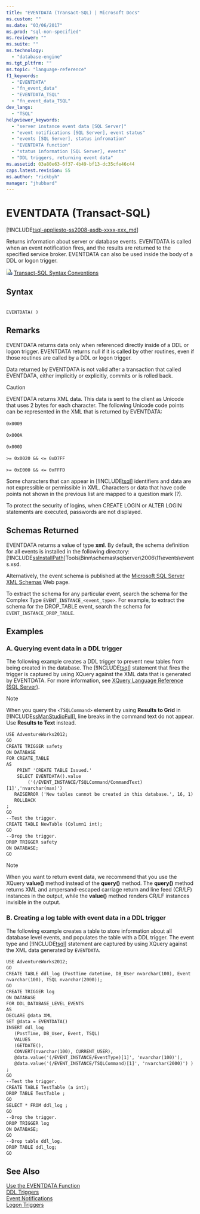 ```yaml
---
title: "EVENTDATA (Transact-SQL) | Microsoft Docs"
ms.custom: ""
ms.date: "03/06/2017"
ms.prod: "sql-non-specified"
ms.reviewer: ""
ms.suite: ""
ms.technology: 
  - "database-engine"
ms.tgt_pltfrm: ""
ms.topic: "language-reference"
f1_keywords: 
  - "EVENTDATA"
  - "fn_event_data"
  - "EVENTDATA_TSQL"
  - "fn_event_data_TSQL"
dev_langs: 
  - "TSQL"
helpviewer_keywords: 
  - "server instance event data [SQL Server]"
  - "event notifications [SQL Server], event status"
  - "events [SQL Server], status infromation"
  - "EVENTDATA function"
  - "status information [SQL Server], events"
  - "DDL triggers, returning event data"
ms.assetid: 03a80e63-6f37-4b49-bf13-dc35cfe46c44
caps.latest.revision: 55
ms.author: "rickbyh"
manager: "jhubbard"
---
```

# EVENTDATA (Transact-SQL)
[!INCLUDE[tsql-appliesto-ss2008-asdb-xxxx-xxx_md](../../relational-databases/import-export/includes/tsql-appliesto-ss2008-asdb-xxxx-xxx-md.md)]

  Returns information about server or database events. EVENTDATA is called when an event notification fires, and the results are returned to the specified service broker. EVENTDATA can also be used inside the body of a DDL or logon trigger.  
  
 ![Topic link icon](../../database-engine/configure/windows/media/topic-link.gif "Topic link icon") [Transact-SQL Syntax Conventions](../Topic/Transact-SQL%20Syntax%20Conventions%20\(Transact-SQL\).md)  
  
## Syntax  
  
```  
  
EVENTDATA( )  
```  
  
## Remarks  
 EVENTDATA returns data only when referenced directly inside of a DDL or logon trigger. EVENTDATA returns null if it is called by other routines, even if those routines are called by a DDL or logon trigger.  
  
 Data returned by EVENTDATA is not valid after a transaction that called EVENTDATA, either implicitly or explicitly, commits or is rolled back.  
  
> [!CAUTION]  
>  EVENTDATA returns XML data. This data is sent to the client as Unicode that uses 2 bytes for each character. The following Unicode code points can be represented in the XML that is returned by EVENTDATA:  
>   
>  `0x0009`  
>   
>  `0x000A`  
>   
>  `0x000D`  
>   
>  `>= 0x0020 && <= 0xD7FF`  
>   
>  `>= 0xE000 && <= 0xFFFD`  
>   
>  Some characters that can appear in [!INCLUDE[tsql](../../advanced-analytics/r-services/includes/tsql-md.md)] identifiers and data are not expressible or permissible in XML. Characters or data that have code points not shown in the previous list are mapped to a question mark (?).  
  
 To protect the security of logins, when CREATE LOGIN or ALTER LOGIN statements are executed, passwords are not displayed.  
  
## Schemas Returned  
 EVENTDATA returns a value of type **xml**. By default, the schema definition for all events is installed in the following directory: [!INCLUDE[ssInstallPath](../../database-engine/configure/windows/includes/ssinstallpath-md.md)]Tools\Binn\schemas\sqlserver\2006\11\events\events.xsd.  
  
 Alternatively, the event schema is published at the [Microsoft SQL Server XML Schemas](http://go.microsoft.com/fwlink/?LinkID=31850) Web page.  
  
 To extract the schema for any particular event, search the schema for the Complex Type `EVENT_INSTANCE_<event_type>`. For example, to extract the schema for the DROP_TABLE event, search the schema for `EVENT_INSTANCE_DROP_TABLE`.  
  
## Examples  
  
### A. Querying event data in a DDL trigger  
 The following example creates a DDL trigger to prevent new tables from being created in the database. The [!INCLUDE[tsql](../../advanced-analytics/r-services/includes/tsql-md.md)] statement that fires the trigger is captured by using XQuery against the XML data that is generated by EVENTDATA. For more information, see [XQuery Language Reference &#40;SQL Server&#41;](../../xquery/xquery-language-reference-sql-server.md).  
  
> [!NOTE]  
>  When you query the `<TSQLCommand>` element by using **Results to Grid** in [!INCLUDE[ssManStudioFull](../../advanced-analytics/r-services/includes/ssmanstudiofull-md.md)], line breaks in the command text do not appear. Use **Results to Text** instead.  
  
```  
USE AdventureWorks2012;  
GO  
CREATE TRIGGER safety   
ON DATABASE   
FOR CREATE_TABLE   
AS   
    PRINT 'CREATE TABLE Issued.'  
    SELECT EVENTDATA().value  
        ('(/EVENT_INSTANCE/TSQLCommand/CommandText)[1]','nvarchar(max)')  
   RAISERROR ('New tables cannot be created in this database.', 16, 1)   
   ROLLBACK  
;  
GO  
--Test the trigger.  
CREATE TABLE NewTable (Column1 int);  
GO  
--Drop the trigger.  
DROP TRIGGER safety  
ON DATABASE;  
GO  
```  
  
> [!NOTE]  
>  When you want to return event data, we recommend that you use the XQuery **value()** method instead of the **query()** method. The **query()** method returns XML and ampersand-escaped carriage return and line feed (CR/LF) instances in the output, while the **value()** method renders CR/LF instances invisible in the output.  
  
### B. Creating a log table with event data in a DDL trigger  
 The following example creates a table to store information about all database level events, and populates the table with a DDL trigger. The event type and [!INCLUDE[tsql](../../advanced-analytics/r-services/includes/tsql-md.md)] statement are captured by using XQuery against the XML data generated by `EVENTDATA`.  
  
```  
USE AdventureWorks2012;  
GO  
CREATE TABLE ddl_log (PostTime datetime, DB_User nvarchar(100), Event nvarchar(100), TSQL nvarchar(2000));  
GO  
CREATE TRIGGER log   
ON DATABASE   
FOR DDL_DATABASE_LEVEL_EVENTS   
AS  
DECLARE @data XML  
SET @data = EVENTDATA()  
INSERT ddl_log   
   (PostTime, DB_User, Event, TSQL)   
   VALUES   
   (GETDATE(),   
   CONVERT(nvarchar(100), CURRENT_USER),   
   @data.value('(/EVENT_INSTANCE/EventType)[1]', 'nvarchar(100)'),   
   @data.value('(/EVENT_INSTANCE/TSQLCommand)[1]', 'nvarchar(2000)') ) ;  
GO  
--Test the trigger.  
CREATE TABLE TestTable (a int);  
DROP TABLE TestTable ;  
GO  
SELECT * FROM ddl_log ;  
GO  
--Drop the trigger.  
DROP TRIGGER log  
ON DATABASE;  
GO  
--Drop table ddl_log.  
DROP TABLE ddl_log;  
GO  
```  
  
## See Also  
 [Use the EVENTDATA Function](../../relational-databases/triggers/use-the-eventdata-function.md)   
 [DDL Triggers](../../relational-databases/triggers/ddl-triggers.md)   
 [Event Notifications](../../relational-databases/service-broker/event-notifications.md)   
 [Logon Triggers](../../relational-databases/triggers/logon-triggers.md)  
  
  